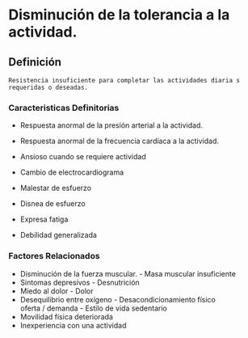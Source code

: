 # Disminución de la tolerancia a la actividad.
## Definición
	Resistencia insuficiente para completar las actividades diaria s requeridas o deseadas.

### Caracteristicas Definitorias
- Respuesta anormal de la presión 
arterial a la actividad.   
- Respuesta anormal de la 
frecuencia cardíaca a la 
actividad.   
- Ansioso cuando se requiere 
actividad   
- Cambio de electrocardiograma   
 
 
 
 
- Malestar de esfuerzo   
- Disnea de esfuerzo   
- Expresa fatiga   
- Debilidad generalizada

### Factores Relacionados
- Disminución de la fuerza 
muscular.  - Masa muscular 
insuficiente  
- Sintomas depresivos  - Desnutrición  
- Miedo al dolor  - Dolor  
- Desequilibrio entre oxígeno  - Desacondicionamiento 
físico  
 oferta / demanda  - Estilo de vida 
sedentario  
- Movilidad física deteriorada   
- Inexperiencia con una actividad

